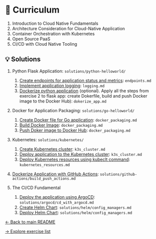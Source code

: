 # :green_book: Curriculum

1. Introduction to Cloud Native Fundamentals
2. Architecture Consideration for Cloud-Native Application
3. Container Orchestration with Kubernetes
4. Open Source PaaS
5. CI/CD with Cloud Native Tooling

## :bulb: Solutions

1. Python Flask Application: `solutions/python-helloworld/`
    1. [Create endpoints for application status and metrics](python-helloworld/endpoints.md): `endpoints.md`
    2. [Implement application logging](python-helloworld/logging.md): `logging.md`
    3. [Dockerize python application](python-helloworld/dockerize_app.md) (optional). Apply all the steps from exercise 2 to flask app: create Dokerfile, build and push Docker image to the Docker Hub): `dokerize_app.md`

2. Docker for Application Packaging: `solutions/go-helloworld/`
    1. [Create Docker file for Go application](go-helloworld/docker_packaging.md): `docker_packaging.md`
    2. [Build Docker Image](go-helloworld/docker_packaging.md): `docker_packaging.md`
    3. [Push Doker image to Docker Hub](go-helloworld/docker_packaging.md): `docker_packaging.md`

3. Kubernetes: `solutions/kubernetes/`
    1. [Create Kubernetes cluster](kubernetes/k3s_cluster.md): `k3s_cluster.md`
    2. [Deploy application to the Kubernetes cluster](kubernetes/k3s_cluster.md): `k3s_cluster.md`
    3. [Deploy Kubernetes resources using kubeclt command](kubernetes/kubernetes_resources.md): `kubernetes_resources.md`

4. [Dockerize Application with GitHub Actions](github-actions/build_push_actions.md): `solutions/github-actions/build_push_actions.md`

5. The CI/CD Fundamental
    1. [Deploy the application using ArgoCD](argocd/cd_with_argocd.md): `solutions/argocd/cd_with_argocd.md`
    2. [Create Helm Chart](helm/config_managers.md): `solutions/helm/config_managers.md`
    3. [Deploy Helm Chart](helm/config_managers.md): `solutions/helm/config_managers.md`

[<- Back to main README](../README.md)

[-> Explore exercise list](../exercises/exercise_program.md)